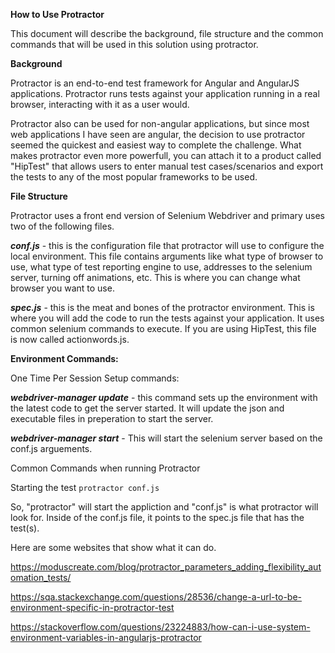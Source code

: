 **How to Use Protractor**

This document will describe the background, file structure and the common commands that will be used in this solution using protractor.

**Background**

Protractor is an end-to-end test framework for Angular and AngularJS applications. Protractor runs tests against your application running in a real browser, interacting with it as a user would.

Protractor also can be used for non-angular applications, but since most web applications I have seen are angular, the decision to use protractor seemed the quickest and easiest way to complete the challenge.
What makes protractor even more powerfull, you can attach it to a product called "HipTest" that allows users to enter manual test cases/scenarios and export the tests to any of the most popular frameworks
to be used.

**File Structure**

Protractor uses a front end version of Selenium Webdriver and primary uses two of the following files. 

_**conf.js**_ - this is the configuration file that protractor will use to configure the local environment. This file contains arguments like what 
type of browser to use, what type of test reporting engine to use, addresses to the selenium server, turning off animations, etc.
This is where you can change what browser you want to use.

 
_**spec.js**_ - this is the meat and bones of the protractor environment. This is where you will add the code to run the tests against
your application. It uses common selenium commands to execute. If you are using HipTest, this file is now called actionwords.js.


**Environment Commands:**


One Time Per Session Setup commands:

**_webdriver-manager update_** - this command sets up the environment with the latest code to get the server started. It will
update the json and executable files in preperation to start the server.


**_webdriver-manager start_** - This will start the selenium server based on the conf.js arguements.


Common Commands when running Protractor

Starting the test  `protractor conf.js`

So, "protractor" will start the appliction and "conf.js" is what protractor will look for. Inside of the conf.js file, it
points to the spec.js file that has the test(s).

Here are some websites that show what it can do.

https://moduscreate.com/blog/protractor_parameters_adding_flexibility_automation_tests/

https://sqa.stackexchange.com/questions/28536/change-a-url-to-be-environment-specific-in-protractor-test

https://stackoverflow.com/questions/23224883/how-can-i-use-system-environment-variables-in-angularjs-protractor





